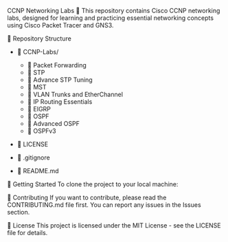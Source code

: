 CCNP Networking Labs 🚀
This repository contains Cisco CCNP networking labs, designed for learning and practicing essential networking concepts using Cisco Packet Tracer and GNS3.



📂 Repository Structure
- 📂 CCNP-Labs/
   - 📂 Packet Forwarding
   - 📂 STP
   - 📂 Advance STP Tuning
   - 📂 MST
   - 📂 VLAN Trunks and EtherChannel
   - 📂 IP Routing Essentials
   - 📂 EIGRP
   - 📂 OSPF
   - 📂 Advanced OSPF
   - 📂 OSPFv3

- 📜 LICENSE
- 📄 .gitignore
- 📄 README.md



🚀 Getting Started
To clone the project to your local machine:


📌 Contributing
If you want to contribute, please read the CONTRIBUTING.md file first. You can report any issues in the Issues section.

📜 License
This project is licensed under the MIT License - see the LICENSE file for details.
